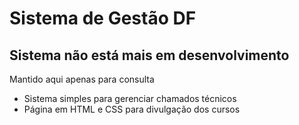 Sistema de Gestão DF
====================

## Sistema não está mais em desenvolvimento

Mantido aqui apenas para consulta

- Sistema simples para gerenciar chamados técnicos
- Página em HTML e CSS para divulgação dos cursos
